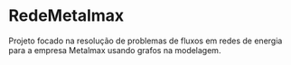# RedeMetalmax
Projeto focado na resolução de problemas de fluxos em redes de energia para a empresa Metalmax usando grafos na modelagem.
